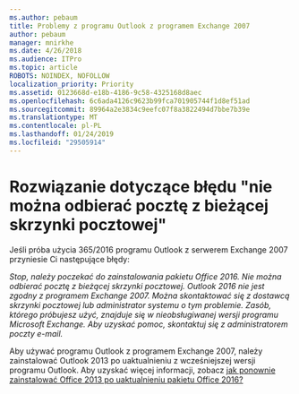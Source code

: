 ```yaml
---
ms.author: pebaum
title: Problemy z programu Outlook z programem Exchange 2007
author: pebaum
manager: mnirkhe
ms.date: 4/26/2018
ms.audience: ITPro
ms.topic: article
ROBOTS: NOINDEX, NOFOLLOW
localization_priority: Priority
ms.assetid: 0123668d-e18b-4186-9c58-4325168d8aec
ms.openlocfilehash: 6c6ada4126c9623b99fca701905744f1d8ef51ad
ms.sourcegitcommit: 89964a2e3834c9eefc07f8a3822494d7bbe7b39e
ms.translationtype: MT
ms.contentlocale: pl-PL
ms.lasthandoff: 01/24/2019
ms.locfileid: "29505914"
---
```

# <a name="solution-for-error-you-wont-be-able-to-receive-mail-from-a-current-mailbox"></a>Rozwiązanie dotyczące błędu "nie można odbierać pocztę z bieżącej skrzynki pocztowej"
Jeśli próba użycia 365/2016 programu Outlook z serwerem Exchange 2007 przyniesie Ci następujące błędy:

*Stop, należy poczekać do zainstalowania pakietu Office 2016. Nie można odbierać pocztę z bieżącej skrzynki pocztowej. Outlook 2016 nie jest zgodny z programem Exchange 2007. Można skontaktować się z dostawcą skrzynki pocztowej lub administrator systemu o tym problemie. Zasób, którego próbujesz użyć, znajduje się w nieobsługiwanej wersji programu Microsoft Exchange. Aby uzyskać pomoc, skontaktuj się z administratorem poczty e-mail.*

Aby używać programu Outlook z programem Exchange 2007, należy zainstalować Outlook 2013 po uaktualnieniu z wcześniejszej wersji programu Outlook. Aby uzyskać więcej informacji, zobacz [jak ponownie zainstalować Office 2013 po uaktualnieniu pakietu Office 2016?](https://support.office.com/article/a6ca92f4-cbb4-4609-9fdb-f8d3dd6812f3)